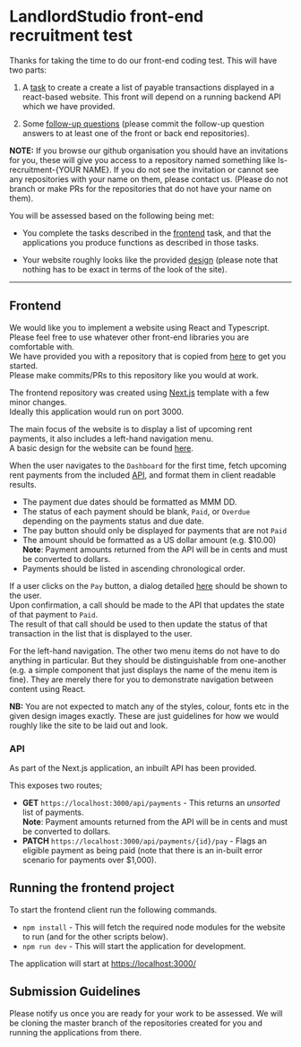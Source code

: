 # LandlordStudio front-end recruitment test

Thanks for taking the time to do our front-end coding test. This will have two parts:

1. A [task](#frontend) to create a create a list of payable transactions displayed in a react-based website. This front will depend on a running backend API which we have provided.

2. Some [follow-up questions](./FOLLOW-UP.md) (please commit the follow-up question answers to at least one of the front or back end repositories).

**NOTE:** If you browse our github organisation you should have an invitations for you, these will give you access to a repository named something like ls-recruitment-{YOUR NAME}. If you do not see the invitation or cannot see any repositories with your name on them, please contact us. (Please do not branch or make PRs for the repositories that do not have your name on them).

You will be assessed based on the following being met:

- You complete the tasks described in the [frontend](#frontend) task, and that the applications you produce functions as described in those tasks.

- Your website roughly looks like the provided [design](./design-spec/layout_and_list.png) (please note that nothing has to be exact in terms of the look of the site).

---

## Frontend

We would like you to implement a website using React and Typescript.  
Please feel free to use whatever other front-end libraries you are comfortable with.  
We have provided you with a repository that is copied from [here](https://github.com/LandlordStudio-Recruitment/ls-recruitment-front-end-only) to get you started.  
Please make commits/PRs to this repository like you would at work.

The frontend repository was created using [Next.js](https://nextjs.org) template with a few minor changes.  
Ideally this application would run on port 3000.

The main focus of the website is to display a list of upcoming rent payments, it also includes a left-hand navigation menu.  
A basic design for the website can be found [here](./design-spec/layout_and_list.png).

When the user navigates to the `Dashboard` for the first time, fetch upcoming rent payments from the included [API](#API), and format them in client readable results.

- The payment due dates should be formatted as MMM DD.
- The status of each payment should be blank, `Paid`, or `Overdue` depending on the payments status and due date.
- The pay button should only be displayed for payments that are not `Paid`
- The amount should be formatted as a US dollar amount (e.g. \$10.00)  
  **Note**: Payment amounts returned from the API will be in cents and must be converted to dollars.
- Payments should be listed in ascending chronological order.

If a user clicks on the `Pay` button, a dialog detailed [here](./design-spec/pay.png) should be shown to the user.  
Upon confirmation, a call should be made to the API that updates the state of that payment to `Paid`.  
The result of that call should be used to then update the status of that transaction in the list that is displayed to the user.

For the left-hand navigation. The other two menu items do not have to do anything in particular. But they should be distinguishable from one-another (e.g. a simple component that just displays the name of the menu item is fine). They are merely there for you to demonstrate navigation between content using React.

**NB:**
You are not expected to match any of the styles, colour, fonts etc in the given design images exactly. These are just guidelines for how we would roughly like the site to be laid out and look.

### API <a name="API"></a>

As part of the Next.js application, an inbuilt API has been provided.  
  
This exposes two routes;  
  
* **GET** `https://localhost:3000/api/payments`  - This returns an _unsorted_ list of payments.    
**Note**: Payment amounts returned from the API will be in cents and must be converted to dollars.
* **PATCH** `https://localhost:3000/api/payments/{id}/pay` - Flags an eligible payment as being paid (note that there is an in-built error scenario for payments over $1,000).

## Running the frontend project

To start the frontend client run the following commands.

- `npm install` - This will fetch the required node modules for the website to run (and for the other scripts below).
- `npm run dev` - This will start the application for development.  
  
The application will start at [https://localhost:3000/](https://localhost:3000/)

## Submission Guidelines

Please notify us once you are ready for your work to be assessed. We will be cloning the master branch of the repositories created for you and running the applications from there.
